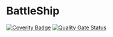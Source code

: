 # BattleShip

[![Coverity Badge](https://scan.coverity.com/projects/31048/badge.svg)](https://scan.coverity.com/projects/bandurasbattleship)
[![Quality Gate Status](https://sonarcloud.io/api/project_badges/measure?project=marek22k_BattleShipMirror&metric=alert_status)](https://sonarcloud.io/summary/new_code?id=marek22k_BattleShipMirror)

